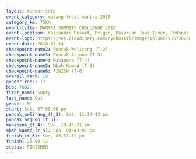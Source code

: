 ```yaml
---
layout: runner-info 
event_category: malang-trail-mantra-2018 
category_km: 75KM 
event-title: MANTRA SUMMITS CHALLENGE 2018 
event-location: Kaliandra Resort, Prigen, Pasuruan Jawa Timur, Indonesia 
event-logo: https://res.cloudinary.com/dykbosktl/image/upload/v1573623800/Logo/mantra-hiam_fujkqd.png 
event-date: 2018-07-14 
checkpoint-name2: Puncak Welirang (T-2) 
checkpoint-name3: Puncak Arjuno (T-3) 
checkpoint-name4: Mahapena (T-4) 
checkpoint-name5: Mbah Kamad (T-5) 
checkpoint-name6: FINISH (T-6) 
overall_rank: 19
gender_rank: 17
bib: 7002
first_name: Supry
last_name: Cui
gender: M
start: Sat, 07-00-00 pm
puncak_welirang_(t_2): Sat, 11-14-43 pm
puncak_arjuno_(t_3): 
mahapena_(t_4): Sun, 10-43-21 am
mbah_kamad_(t_5): Sun, 04-43-07 pm
finish_(t_6): Sun, 06-53-12 pm
finish: 23-53-12
status: FINISHER
---
```

